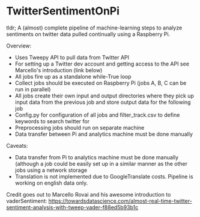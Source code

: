 # TwitterSentimentOnPi
tldr; A (almost) complete pipeline of machine-learning steps to analyze sentiments on twitter data pulled continually using a Raspberry Pi.

Overview:
- Uses Tweepy API to pull data from Twitter API
- For setting up a Twitter dev account and getting access to the API see Marcello's introduction (link below)
- All jobs fire up as a standalone while-True loop
- Collect jobs should be executed on Raspberry Pi (jobs A, B, C can be run in parallel)
- All jobs create their own input and output directories where they pick up input data from the previous job and store output data for the following job
- Config.py for configuration of all jobs and filter_track.csv to define keywords to search twitter for
- Preprocessing jobs should run on separate machine
- Data transfer between Pi and analytics machine must be done manually

Caveats:
- Data transfer from Pi to analytics machine must be done manually (although a job could be easily set up in a similar manner as the other jobs using a network storage
- Translation is not implemented due to GoogleTranslate costs. Pipeline is working on english data only.

Credit goes out to Marcello Rovai and his awesome introduction to vaderSentiment:
https://towardsdatascience.com/almost-real-time-twitter-sentiment-analysis-with-tweep-vader-f88ed5b93b1c
